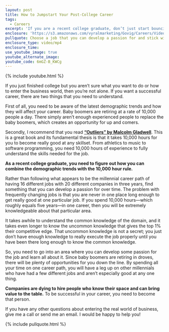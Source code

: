 ```yaml
---
layout: post
title: How to Jumpstart Your Post-College Career
tags:
  - Careers
excerpt: 'If you are a recent college graduate, don’t just start bouncing from one job to the next. There are a couple of things you can do to launch a successful career.'
enclosure: 'https://s3.amazonaws.com/vyralmarketing/Govig/Careers/Videos/2017/How+to+Jumpstart+Your+Post-College+Career.mp4'
pullquote: Choose a job that you can develop a passion for and stick with it.
enclosure_type: video/mp4
enclosure_time:
use_youtube_image: true
youtube_alternate_image:
youtube_code: 6mGZ-B_KWCg
---
```



{% include youtube.html %}

If you just finished college but you aren’t sure what you want to do or how to enter the business world, then you’re not alone. If you want a successful career, there are two things that you need to understand.&nbsp;

First of all, you need to be aware of the latest demographic trends and how they will affect your career. Baby boomers are retiring at a rate of 10,000 people a day. There simply aren’t enough experienced people to replace the baby boomers, which creates an opportunity for up and comers.&nbsp;

Secondly, I recommend that you read **[“Outliers” by Malcolm Gladwell](https://www.amazon.com/Outliers-Story-Success-Malcolm-Gladwell/dp/0316017930/ref=sr_1_1?ie=UTF8&amp;qid=1488484320&amp;sr=8-1&amp;keywords=book+the+outliers)**. This is a great book and its fundamental thesis is that it takes 10,000 hours for you to become really good at any skillset. From athletics to music to software programming, you need 10,000 hours of experience to fully understand the skills needed for the job.&nbsp;

**As a recent college graduate, you need to figure out how you can combine the demographic trends with the 10,000 hour rule.**&nbsp;

Rather than following what appears to be the millennial career path of having 16 different jobs with 20 different companies in three years, find something that you can develop a passion for over time. The problem with frequently changing jobs is that you are never in one place long enough to get really good at one particular job. If you spend 10,000 hours—which roughly equals five years—in one career, then you will be extremely knowledgeable about that particular area. &nbsp;&nbsp;

It takes awhile to understand the common knowledge of the domain, and it takes even longer to know the uncommon knowledge that gives the top 1% their competitive edge. That uncommon knowledge is not a secret; you just don’t have enough knowledge to really execute the job properly until you have been there long enough to know the common knowledge.&nbsp;

So, you need to go into an area where you can develop some passion for the job and learn all about it. Since baby boomers are retiring in droves, there will be plenty of opportunities for you down the line. By spending all your time on one career path, you will have a leg up on other millennials who have had a few different jobs and aren’t especially good at any one thing.&nbsp;

**Companies are dying to hire people who know their space and can bring value to the table.** To be successful in your career, you need to become that person.&nbsp;

If you have any other questions about entering the real world of business, give me a call or send me an email. I would be happy to help you!

{% include pullquote.html %}
